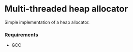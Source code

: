 # Multi-threaded heap allocator

Simple implementation of a heap allocator.

### Requirements
- GCC
